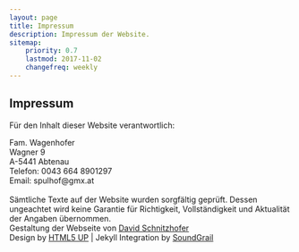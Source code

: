 ```yaml
---
layout: page
title: Impressum
description: Impressum der Website.
sitemap:
    priority: 0.7
    lastmod: 2017-11-02
    changefreq: weekly
---
```

## Impressum

Für den Inhalt dieser Website verantwortlich:
<div>Fam. Wagenhofer</div>
<div>Wagner 9</div>
<div>A-5441 Abtenau</div>
<div>Telefon: 0043 664 8901297</div>
<div>Email: spulhof@gmx.at</div>
<br>
Sämtliche Texte auf der Website wurden sorgfältig geprüft. Dessen ungeachtet wird keine Garantie für Richtigkeit, Vollständigkeit und Aktualität der Angaben übernommen.

<div>Gestaltung der Webseite von <a href="http://david.schnitzhofer.at">David Schnitzhofer</a></div>
Design by <a href="https://html5up.net" rel="nofollow">HTML5 UP</a> | Jekyll Integration by <a href="https://soundgrail.com">SoundGrail</a>

